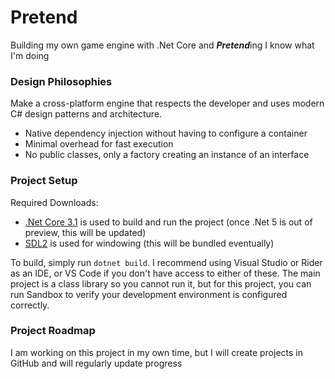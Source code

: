 # Pretend

Building my own game engine with .Net Core and ***Pretend***ing I know what I'm doing

### Design Philosophies

Make a cross-platform engine that respects the developer and uses modern C# design patterns and architecture.

* Native dependency injection without having to configure a container
* Minimal overhead for fast execution
* No public classes, only a factory creating an instance of an interface

### Project Setup

Required Downloads:

* [.Net Core 3.1](https://dotnet.microsoft.com/download/dotnet-core/3.1) is used to build and run the project (once .Net 5 is out of preview, this will be updated)
* [SDL2](https://www.libsdl.org/download-2.0.php) is used for windowing (this will be bundled eventually)

To build, simply run `dotnet build`.  I recommend using Visual Studio or Rider as an IDE, or VS Code if you don't have access to either of these.  The main project is a class library so you cannot run it, but for this project, you can run Sandbox to verify your development environment is configured correctly.

### Project Roadmap

I am working on this project in my own time, but I will create projects in GitHub and will regularly update progress
